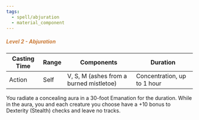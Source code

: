 ```yaml
---
tags:
  - spell/abjuration
  - material_component
---
```

##### *<span style="color:rgb(203, 123, 55)">Level 2 - Abjuration</span>*

|Casting Time|Range|Components|Duration|
|---|---|---|---|
|Action|Self|V, S, M (ashes from a burned mistletoe)|Concentration, up to 1 hour|


You radiate a concealing aura in a 30-foot Emanation for the duration. While in the aura, you and each creature you choose have a +10 bonus to Dexterity (Stealth) checks and leave no tracks. 